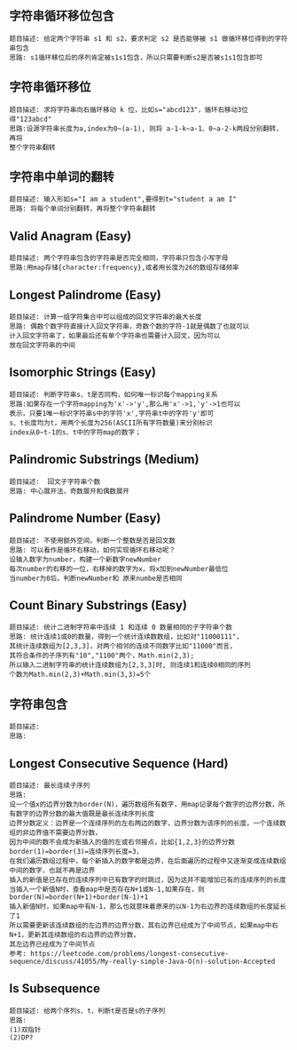 ## 字符串循环移位包含
```
题目描述: 给定两个字符串 s1 和 s2，要求判定 s2 是否能够被 s1 做循环移位得到的字符串包含
思路: s1循环移位后的序列肯定被s1s1包含，所以只需要判断s2是否被s1s1包含即可
```
## 字符串循环移位
```
题目描述: 求将字符串向右循环移动 k 位，比如s="abcd123"，循环右移动3位得"123abcd"
思路:设源字符串长度为a,index为0~(a-1), 则将 a-1-k~a-1、0~a-2-k两段分别翻转，再将
整个字符串翻转
```
## 字符串中单词的翻转
```
题目描述: 输入形如s="I am a student",要得到t="student a am I"
思路: 将每个单词分别翻转，再将整个字符串翻转
```
## Valid Anagram (Easy)
```
题目描述: 两个字符串包含的字符串是否完全相同，字符串只包含小写字母
思路:用map存储{character:frequency},或者用长度为26的数组存储频率
```
## Longest Palindrome (Easy)
```
题目描述: 计算一组字符集合中可以组成的回文字符串的最大长度
思路: 偶数个数字符直接计入回文字符串，奇数个数的字符-1就是偶数了也就可以
计入回文字符串了，如果最后还有单个字符串也需要计入回文，因为可以
放在回文字符串的中间
```
## Isomorphic Strings (Easy)
```
题目描述: 判断字符串s、t是否同构，如何唯一标识每个mapping关系
思路:如果存在一个字符mapping为'x'->'y',那么用'x'->1,'y'->1也可以
表示，只要1唯一标识字符串s中的字符'x',字符串t中的字符'y'即可
s、t长度均为t，用两个长度为256(ASCII所有字符数量)来分别标识
index从0~t-1的s、t中的字符map的数字；

```
## Palindromic Substrings (Medium)
```
题目描述:  回文子字符串个数
思路: 中心展开法，奇数展开和偶数展开
```
## Palindrome Number (Easy)
```
题目描述: 不使用额外空间，判断一个整数是否是回文数
思路: 可以看作是循环右移动，如何实现循环右移动呢？
设输入数字为number，构建一个新数字newNumber
每次number的右移的一位，右移掉的数字为x，将x加到newNumber最低位
当number为0后，判断newNumber和 原来numbe是否相同
```
## Count Binary Substrings (Easy)
```
题目描述: 统计二进制字符串中连续 1 和连续 0 数量相同的子字符串个数
思路: 统计连续1或0的数量，得到一个统计连续数数组，比如对"11000111"，
其统计连续数组为[2,3,3]，对两个相邻的连续不同数字比如"11000"而言，
其符合条件的子序列有"10","1100"两个，Math.min(2,3);
所以输入二进制字符串的统计连续数组为[2,3,3]时, 则连续1和连续0相同的序列
个数为Math.min(2,3)+Math.min(3,3)=5个
```
## 字符串包含
```
题目描述:
思路:
```
## Longest Consecutive Sequence (Hard)
```
题目描述: 最长连续子序列
思路: 
设一个值x的边界分数为border(N)，遍历数组所有数字，用map记录每个数字的边界分数，所有数字的边界分数的最大值既是最长连续序列长度
边界分数定义：边界是一个连续序列的左右两边的数字，边界分数为该序列的长度，一个连续数组的非边界值不需要边界分数，
因为中间的数不会成为新插入的值的左或右邻接点，比如{1,2,3}的边界分数border(1)=border(3)=连续序列长度=3，
在我们遍历数组过程中，每个新插入的数字都是边界，在后面遍历的过程中又逐渐变成连续数组中间的数字，也就不再是边界
插入的新值是已存在的连续序列中已有数字的时跳过，因为这并不能增加已有的连续序列的长度
当插入一个新值N时，查看map中是否存在N+1或N-1,如果存在，则border(N)=border(N+1)+border(N-1)+1
插入新值N时，如果map中有N-1，那么也就意味着原来的以N-1为右边界的连续数组的长度延长了1
所以需要更新该连续数组的左边界的边界分数，其右边界已经成为了中间节点，如果map中右N+1，更新其连续数组的右边界的边界分数，
其左边界已经成为了中间节点
参考: https://leetcode.com/problems/longest-consecutive-sequence/discuss/41055/My-really-simple-Java-O(n)-solution-Accepted
```
## Is Subsequence
```
题目描述: 给两个序列s、t，判断t是否是s的子序列
思路: 
(1)双指针
(2)DP?